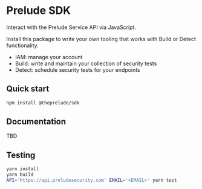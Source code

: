 # Prelude SDK

Interact with the Prelude Service API via JavaScript. 

Install this package to write your own tooling that works with Build or Detect functionality.

- IAM: manage your account
- Build: write and maintain your collection of security tests
- Detect: schedule security tests for your endpoints

## Quick start

```bash
npm install @theprelude/sdk
```

## Documentation 

TBD

## Testing

```bash
yarn install
yarn build
API='https://api.preludesecurity.com' EMAIL='<EMAIL>' yarn test
```
